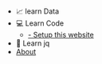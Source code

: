 <!-- docs/_sidebar.md -->

* 📈  learn Data
* 💻   Learn Code
   * [- Setup this website](./learn-code/website-setup.md)
* 🔎  Learn jq
* [About](about.md)